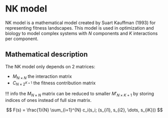 # NK model

NK model is a mathematical model created by Suart Kauffman (1993) for representing
fitness landscapes. This model is used in optimization and biology to model complex
systems with $N$ components and $K$ interactions per component.

## Mathematical description

The NK model only depends on 2 matrices:

- $M_{N \times N}$ the interaction matrix
- $C_{N \times 2^{K+1}}$ the fitness contribution matrix

!!! info
    the $M_{N \times N}$ matrix can be reduced to smaller $M'_{N \times K+1}$ by
    storing indices of ones instead of full size matrix.

$$
F(s) = \frac{1}{N} \sum_{i=1}^{N} c_i(s_i; (s_{i1}, s_{i2}, \dots, s_{iK}))
$$
